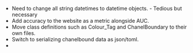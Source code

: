 - Need to change all string datetimes to datetime objects. - Tedious but necessary
- Add accuracy to the website as a metric alongside AUC.
- Move class definitions such as Colour_Tag and ChanelBoundary to their own files.
- Switch to serializing chanelbound data as json/toml.
- 